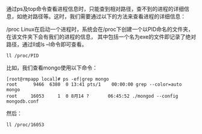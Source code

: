通过ps及top命令查看进程信息时，只能查到相对路径，查不到的进程的详细信息，如绝对路径等。这时，我们需要通过以下的方法来查看进程的详细信息：

/proc
Linux在启动一个进程时，系统会在/proc下创建一个以PID命名的文件夹，在该文件夹下会有我们的进程的信息， 
其中包括一个名为exe的文件即记录了绝对路径，通过ll或ls –l命令即可查看。 

```
ll /proc/PID
```

比如，我们查看mongo使用以下命令：

```
[root@rmpapp local]# ps -ef|grep mongo
root      9466  6380  0 13:41 pts/1    00:00:00 grep --color=auto mongo
root     16053     1  0 8月14 ?       06:45:52 ./mongod --config mongodb.conf
```
然后：

```
ll /proc/16053
```

